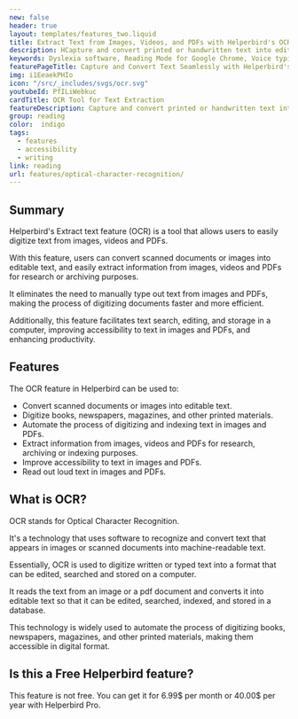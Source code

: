 ```yaml
---
new: false
header: true
layout: templates/features_two.liquid
title: Extract Text from Images, Videos, and PDFs with Helperbird's OCR Feature
description: HCapture and convert printed or handwritten text into editable, searchable text with Helperbird's OCR Tool. Take your productivity to the next level by easily extracting information from documents, images, or even screenshots. Compatible with multiple devices and platforms.
keywords: Dyslexia software, Reading Mode for Google Chrome, Voice typing for Chrome, Text to speech for Chrome, text reader, Immersive Reader, dyslexia fonts, accessibility software, dyslexia software, Helperbird for Edge, Helperbird for Firefox, Helperbird for Chrome, Opendyslexic for Chrome, OpenDyslexic
featurePageTitle: Capture and Convert Text Seamlessly with Helperbird's OCR Tool
img: i1EeaekPHIo
icon: "/src/_includes/svgs/ocr.svg"
youtubeId: PfILiWebkuc
cardTitle: OCR Tool for Text Extraction
featureDescription: Capture and convert printed or handwritten text into editable, searchable text with Helperbird's OCR Tool. Take your productivity to the next level by easily extracting information from documents, images, or even screenshots. Compatible with multiple devices and platforms.
group: reading
color:  indigo
tags: 
  - features
  - accessibility
  - writing
link: reading
url: features/optical-character-recognition/
---
```






## Summary

Helperbird's Extract text feature (OCR) is a tool that allows users to easily digitize text from images, videos and PDFs. 

With this feature, users can convert scanned documents or images into editable text, and easily extract information from images, videos and PDFs for research or archiving purposes. 

It eliminates the need to manually type out text from images and PDFs, making the process of digitizing documents faster and more efficient. 

Additionally, this feature facilitates text search, editing, and storage in a computer, improving accessibility to text in images and PDFs, and enhancing productivity.

## Features

The OCR feature in Helperbird can be used to:

- Convert scanned documents or images into editable text.
- Digitize books, newspapers, magazines, and other printed materials.
- Automate the process of digitizing and indexing text in images and PDFs.
- Extract information from images, videos and PDFs for research, archiving or indexing purposes.
- Improve accessibility to text in images and PDFs.
- Read out loud text in images and PDFs.

## What is OCR?

OCR stands for Optical Character Recognition.

It's a technology that uses software to recognize and convert text that appears in images or scanned documents into machine-readable text. 

Essentially, OCR is used to digitize written or typed text into a format that can be edited, searched and stored on a computer. 

It reads the text from an image or a pdf document and converts it into editable text so that it can be edited, searched, indexed, and stored in a database. 

This technology is widely used to automate the process of digitizing books, newspapers, magazines, and other printed materials, making them accessible in digital format.

## Is this a Free Helperbird feature?
This feature is not free. You can get it for 6.99$ per month or 40.00$ per year with Helperbird Pro.










